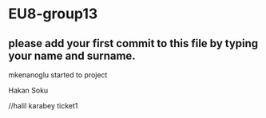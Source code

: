 # EU8-group13
## please add your first commit to this file by typing your name and surname.

mkenanoglu started to project

Hakan Soku


//halil karabey
ticket1

